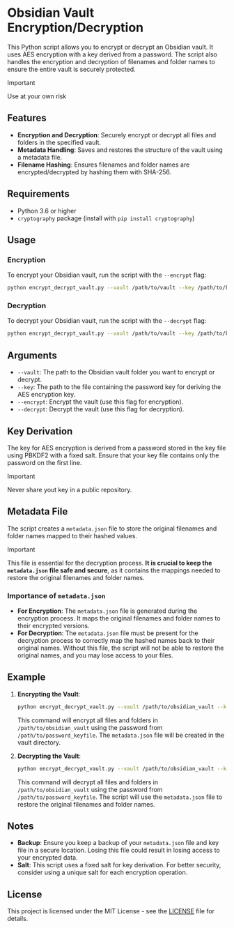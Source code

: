 # Obsidian Vault Encryption/Decryption

This Python script allows you to encrypt or decrypt an Obsidian vault. It uses AES encryption with a key derived from a password. The script also handles the encryption and decryption of filenames and folder names to ensure the entire vault is securely protected.

> [!IMPORTANT]
> Use at your own risk

## Features

- **Encryption and Decryption**: Securely encrypt or decrypt all files and folders in the specified vault.
- **Metadata Handling**: Saves and restores the structure of the vault using a metadata file.
- **Filename Hashing**: Ensures filenames and folder names are encrypted/decrypted by hashing them with SHA-256.

## Requirements

- Python 3.6 or higher
- `cryptography` package (install with `pip install cryptography`)

## Usage

### Encryption

To encrypt your Obsidian vault, run the script with the `--encrypt` flag:

```sh
python encrypt_decrypt_vault.py --vault /path/to/vault --key /path/to/keyfile --encrypt
```

### Decryption

To decrypt your Obsidian vault, run the script with the `--decrypt` flag:

```sh
python encrypt_decrypt_vault.py --vault /path/to/vault --key /path/to/keyfile --decrypt
```

## Arguments

- `--vault`: The path to the Obsidian vault folder you want to encrypt or decrypt.
- `--key`: The path to the file containing the password key for deriving the AES encryption key.
- `--encrypt`: Encrypt the vault (use this flag for encryption).
- `--decrypt`: Decrypt the vault (use this flag for decryption).

## Key Derivation

The key for AES encryption is derived from a password stored in the key file using PBKDF2 with a fixed salt.
Ensure that your key file contains only the password on the first line.

> [!IMPORTANT]
> Never share yout key in a public repository.

## Metadata File

The script creates a `metadata.json` file to store the original filenames and folder names mapped to their hashed values.

> [!IMPORTANT]
> This file is essential for the decryption process. **It is crucial to keep the `metadata.json` file safe and secure**, as it contains the mappings needed to restore the original filenames and folder names.

### Importance of `metadata.json`

- **For Encryption**: The `metadata.json` file is generated during the encryption process. It maps the original filenames and folder names to their encrypted versions.
- **For Decryption**: The `metadata.json` file must be present for the decryption process to correctly map the hashed names back to their original names. Without this file, the script will not be able to restore the original names, and you may lose access to your files.

## Example

1. **Encrypting the Vault**:

   ```sh
   python encrypt_decrypt_vault.py --vault /path/to/obsidian_vault --key /path/to/password_keyfile --encrypt
   ```

   This command will encrypt all files and folders in `/path/to/obsidian_vault` using the password from `/path/to/password_keyfile`. The `metadata.json` file will be created in the vault directory.

2. **Decrypting the Vault**:

   ```sh
   python encrypt_decrypt_vault.py --vault /path/to/obsidian_vault --key /path/to/password_keyfile --decrypt
   ```

   This command will decrypt all files and folders in `/path/to/obsidian_vault` using the password from `/path/to/password_keyfile`. The script will use the `metadata.json` file to restore the original filenames and folder names.

## Notes

- **Backup**: Ensure you keep a backup of your `metadata.json` file and key file in a secure location. Losing this file could result in losing access to your encrypted data.
- **Salt**: This script uses a fixed salt for key derivation. For better security, consider using a unique salt for each encryption operation.

## License

This project is licensed under the MIT License - see the [LICENSE](LICENSE) file for details.

